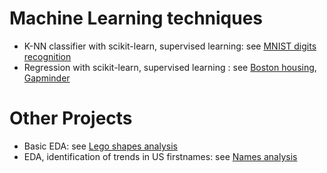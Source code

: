 # Machine Learning techniques
- K-NN classifier with scikit-learn, supervised learning: see [MNIST digits recognition](MNIST%20digits%20recognition/K-NN%20classifier%20with%20scikit-learn%20(supervised%20learning).ipynb)
- Regression with scikit-learn, supervised learning : see [Boston housing](Boston%20housing/Regression%20with%20scikit-learn%20(supervised%20learning).ipynb), [Gapminder](Gapminder/Regression%20with%20scikit-learn%20(supervised%20learning).ipynb)

# Other Projects
- Basic EDA: see [Lego shapes analysis](Legos/Legos.ipynb)
- EDA, identification of trends in US firstnames: see [Names analysis](NamesAnalysis/NamesAnalysis.ipynb)